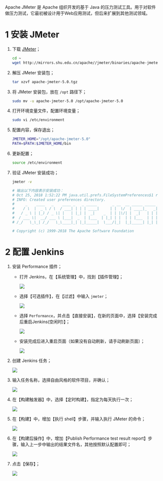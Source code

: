 Apache JMeter 是 Apache 组织开发的基于 Java 的压力测试工具。用于对软件做压力测试，它最初被设计用于Web应用测试，但后来扩展到其他测试领域。

# 1 安装 JMeter

1. 下载 [JMeter](http://jmeter.apache.org/download_jmeter.cgi)；

   ``` sh
   cd ~
   wget http://mirrors.shu.edu.cn/apache//jmeter/binaries/apache-jmeter-5.0.tgz
   ```

2. 解压 JMeter 安装包；

   ``` sh
   tar xzvf apache-jmeter-5.0.tgz
   ```

3. 将 JMeter 安装包，放在 `/opt` 路径下；

   ``` sh
   sudo mv -u apache-jmeter-5.0 /opt/apache-jmeter-5.0
   ```

4. 打开环境变量文件，配置环境变量；

   ``` sh
   sudo vi /etc/environment
   ```

5. 配置内容，保存退出；

   ``` sh
   JMETER_HOME="/opt/apache-jmeter-5.0"
   PATH=$PATH:$JMETER_HOME/bin
   ```

6. 更新配置；

   ``` sh
   source /etc/environment
   ```

7. 验证 JMeter 安装成功；

   ``` sh
   jmeter -v
   
   # 输出以下内容表示安装成功：
   # Oct 25, 2018 1:52:22 PM java.util.prefs.FileSystemPreferences$1 run
   # INFO: Created user preferences directory.
   #     _    ____   _    ____ _   _ _____       _ __  __ _____ _____ _____ ____
   #    / \  |  _ \ / \  / ___| | | | ____|     | |  \/  | ____|_   _| ____|  _ \
   #   / _ \ | |_) / _ \| |   | |_| |  _|    _  | | |\/| |  _|   | | |  _| | |_) |
   #  / ___ \|  __/ ___ \ |___|  _  | |___  | |_| | |  | | |___  | | | |___|  _ <
   # /_/   \_\_| /_/   \_\____|_| |_|_____|  \___/|_|  |_|_____| |_| |_____|_| \_\ 5.0 r1840935
   
   # Copyright (c) 1999-2018 The Apache Software Foundation
   ```

# 2 配置 Jenkins

1. 安装 Performance 插件；

   * 打开 Jenkins，在【系统管理】中，找到【插件管理】；

     ![](images/012_JMeter_1.png)

   * 选择【可选插件】，在【过滤】中输入 `jmeter`；

     ![](images/012_JMeter_2.png)

   * 选择 `Performance`，并点击【直接安装】，在新的页面中，选择【安装完成后重启Jenkins(空闲时)】；

     ![](images/012_JMeter_3.png)

   * 安装完成后进入重启页面（如果没有自动刷新，请手动刷新页面）；

     ![](images/012_JMeter_4.png)

2. 创建 Jenkins 任务；

   ![](images/012_JMeter_5.png)

3. 输入任务名称，选择自由风格的软件项目，并确认；

   ![](images/012_JMeter_6.png)

4. 在【构建触发器】中，选择【定时构建】，指定为每天执行一次；

   ![](images/012_JMeter_7.png)

5. 在【构建】中，增加【执行 shell】步骤，并输入执行 JMeter 的命令；

   ![](images/012_JMeter_8.png)

6. 在【构建后操作】中，增加【Publish Performance test result report】步骤，输入上一步中输出的结果文件名，其他按照默认配置即可；

   ![](images/012_JMeter_9.png)

7. 点击【保存】；

   ![](images/012_JMeter_10.png)
